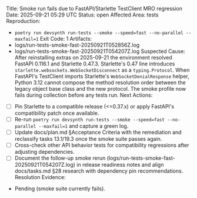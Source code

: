 Title: Smoke run fails due to FastAPI/Starlette TestClient MRO regression
Date: 2025-09-21 05:29 UTC
Status: open
Affected Area: tests
Reproduction:
  - `poetry run devsynth run-tests --smoke --speed=fast --no-parallel --maxfail=1`
Exit Code: 1
Artifacts:
  - logs/run-tests-smoke-fast-20250921T052856Z.log
  - logs/run-tests-smoke-fast-20250921T054207Z.log
Suspected Cause: After reinstalling extras on 2025-09-21 the environment resolved FastAPI 0.116.1 and Starlette 0.47.3. Starlette's 0.47 line introduces `starlette.websockets.WebSocketDisconnect` as a `typing.Protocol`. When FastAPI's TestClient imports Starlette's `WebSocketDenialResponse` helper, Python 3.12 cannot compose the method resolution order between the legacy object base class and the new protocol. The smoke profile now fails during collection before any tests run.
Next Actions:
  - [ ] Pin Starlette to a compatible release (<=0.37.x) or apply FastAPI's compatibility patch once available.
  - [ ] Re-run `poetry run devsynth run-tests --smoke --speed=fast --no-parallel --maxfail=1` and capture a green log.
  - [ ] Update docs/plan.md §Acceptance Criteria with the remediation and reclassify tasks 13.1/19.3 once the smoke suite passes again.
  - [ ] Cross-check other API behavior tests for compatibility regressions after adjusting dependencies.
  - [ ] Document the follow-up smoke rerun (logs/run-tests-smoke-fast-20250921T054207Z.log) in release readiness notes and align docs/tasks.md §28 research with dependency pin recommendations.
Resolution Evidence:
  - Pending (smoke suite currently fails).
